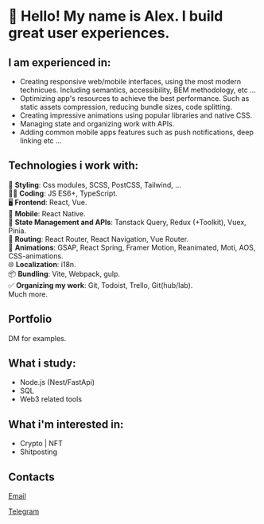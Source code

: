# 👋 Hello! My name is Alex. I build great user experiences.

## I am experienced in:

- Creating responsive web/mobile interfaces, using the most modern technicues. Including semantics, accessibility, BEM methodology, etc ...
- Optimizing app's resources to achieve the best performance. Such as static assets compression, reducing bundle sizes, code splitting.
- Creating impressive animations using popular libraries and native CSS.
- Managing state and organizing work with APIs.
- Adding common mobile apps features such as push notifications, deep linking etc ...

## Technologies i work with:

💅 **Styling**: Css modules, SCSS, PostCSS, Tailwind, ...\
👨‍💻 **Coding**: JS ES6+, TypeScript.\
🖥️ **Frontend**: React, Vue.\
📱 **Mobile**: React Native.\
🔁 **State Management and APIs**: Tanstack Query, Redux (+Toolkit), Vuex, Pinia.\
🚏 **Routing**: React Router, React Navigation, Vue Router.\
🤩 **Animations**: GSAP, React Spring, Framer Motion, Reanimated, Moti, AOS, CSS-animations.\
🌐 **Localization**: i18n.\
📦 **Bundling**: Vite, Webpack, gulp.\
✅ **Organizing my work**: Git, Todoist, Trello, Git(hub/lab).\
Much more.

## Portfolio

DM for examples.

## What i study:

- Node.js (Nest/FastApi)
- SQL
- Web3 related tools

## What i'm interested in:
- Crypto | NFT
- Shitposting

## Contacts

[Email](mailto:kozlovetsalexandr@gmail.com)

[Telegram](https://t.me/AlexandrK8118)
